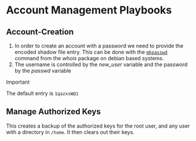 # Account Management Playbooks


## Account-Creation
1. In order to create an account with a password we need to provide the encoded shadow file entry. This can be done with the [`mkpasswd`](https://linux.die.net/man/1/mkpasswd) command from the *whois* package on debian based systems.
2. The username is controlled by the *new_user* variable and the password by the *passwd* variable

> [!IMPORTANT]
> The default entry is `1qazxsW@1`

## Manage Authorized Keys
This creates a backup of the authorized keys for the root user, and any user with a directory in `/home`. It then clears out their keys.